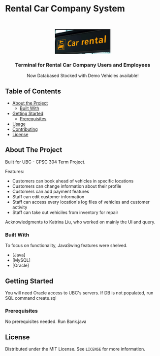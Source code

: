 # Rental Car Company System

<!-- PROJECT LOGO -->
<br />
<p align="center">
    <img src="image.png" alt="Logo" width="180" height="80">
  </a>

  <h3 align="center">Terminal for Rental Car Company Users and Employees</h3>

  <p align="center">
    Now Databased Stocked with Demo Vehicles available!
  </p>
</p>

<!-- TABLE OF CONTENTS -->
## Table of Contents

* [About the Project](#about-the-project)
  * [Built With](#built-with)
* [Getting Started](#getting-started)
  * [Prerequisites](#prerequisites)
* [Usage](#usage)
* [Contributing](#contributing)
* [License](#license)

<!-- ABOUT THE PROJECT -->
## About The Project

Built for UBC - CPSC 304 Term Project.

Features:
* Customers can book ahead of vehicles in specific locations
* Customers can change information about their profile
* Customers can add payment features
* Staff can edit customer information
* Staff can access every location's log files of vehicles and customer activity
* Staff can take out vehiciles from inventory for repair

Acknowledgments to Katrina Liu, who worked on mainly the UI and query. 

### Built With
To focus on functionality, JavaSwing features were shelved.
* [Java]
* [MySQL]
* [Oracle]

<!-- GETTING STARTED -->
## Getting Started

You will need Oracle access to UBC's servers. If DB is not populated, run SQL command create.sql

### Prerequisites
No prerequisites needed. Run Bank.java


<!-- LICENSE -->
## License

Distributed under the MIT License. See `LICENSE` for more information.


